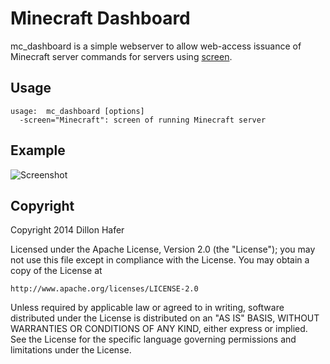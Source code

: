 # Minecraft Dashboard

mc_dashboard is a simple webserver to allow web-access issuance
of Minecraft server commands for servers using [screen](http://linux.die.net/man/1/screen).

## Usage

    usage:  mc_dashboard [options]
      -screen="Minecraft": screen of running Minecraft server

## Example

![Screenshot](https://content-na.drive.amazonaws.com/cdproxy/templink/pMzTHOHcCrVMWaZih9i-jfRDfpNukO8UJOhcI8eqD9MLAYspN?viewBox=630)

## Copyright

Copyright 2014 Dillon Hafer

Licensed under the Apache License, Version 2.0 (the "License");
you may not use this file except in compliance with the License.
You may obtain a copy of the License at

    http://www.apache.org/licenses/LICENSE-2.0

Unless required by applicable law or agreed to in writing, software
distributed under the License is distributed on an "AS IS" BASIS,
WITHOUT WARRANTIES OR CONDITIONS OF ANY KIND, either express or implied.
See the License for the specific language governing permissions and
limitations under the License.

